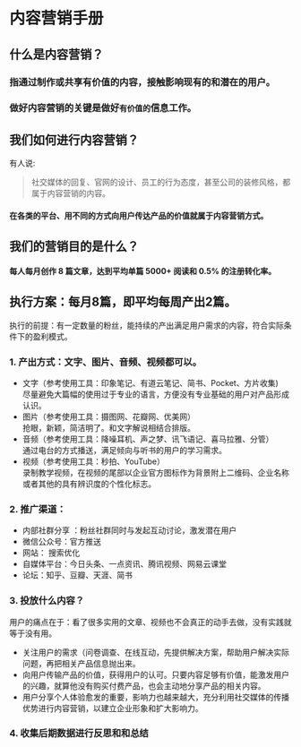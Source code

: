 # 内容营销手册
## 什么是内容营销？
### 指通过制作或共享有价值的内容，接触影响现有的和潜在的用户。
### 做好内容营销的关键是做好`有价值的`信息工作。
## 我们如何进行内容营销？
有人说:
> 社交媒体的回复、官网的设计、员工的行为态度，甚至公司的装修风格，都属于内容营销的内容。
#### 在各类的平台、用不同的方式向用户传达产品的价值就属于内容营销方式。
## 我们的营销目的是什么？
#### 每人每月创作 8 篇文章，达到平均单篇 5000+ 阅读和 0.5% 的注册转化率。
## 执行方案：每月8篇，即平均每周产出2篇。
执行的前提：有一定数量的粉丝，能持续的产出满足用户需求的内容，符合实际条件下的盈利模式。
### 1. 产出方式：文字、图片、音频、视频都可以。
- 文字（参考使用工具：印象笔记、有道云笔记、简书、Pocket、方片收集)     
尽量避免大篇幅的使用过于专业的语言，方便没有专业基础的用户对产品形成认识。
- 图片（参考使用工具：摄图网、花瓣网、优美网）     
抢眼，新颖，简洁明了。和文字解说相结合排版。
- 音频（参考使用工具：降噪耳机、声之梦、讯飞语记、喜马拉雅、分管）    
通过电台的方式播送，满足倾向与听书的用户的学习需求。
- 视频（参考使用工具：秒拍、YouTube）    
录制教学视频，在视频的尾部以企业官方图标作为背景附上二维码、企业名称或者其他的具有辨识度的个性化标志。
### 2. 推广渠道：
- 内部社群分享 ：粉丝社群同时与发起互动讨论，激发潜在用户
- 微信公众号：官方推送
- 网站： 搜索优化
- 自媒体平台：今日头条、一点资讯、腾讯视频、网易云课堂
- 论坛：知乎、豆瓣、天涯、简书
### 3. 投放什么内容？
用户的痛点在于：看了很多实用的文章、视频也不会真正的动手去做，没有实践就等于没有用。
- 关注用户的需求（问卷调查、在线互动，先提供解决方案，帮助用户解决实际问题，再把相关产品信息抛出来。
- 向用户传输产品的价值，获得用户的认可。只要内容足够有价值，能激发用户的兴趣，就算他没有购买付费产品，也会主动地分享产品的相关内容。
- 用户分享个人体验愈发的重要，影响力也越来越大，充分利用社交媒体的传播优势进行内容营销，以建立企业形象和扩大影响力。
### 4. 收集后期数据进行反思和和总结
